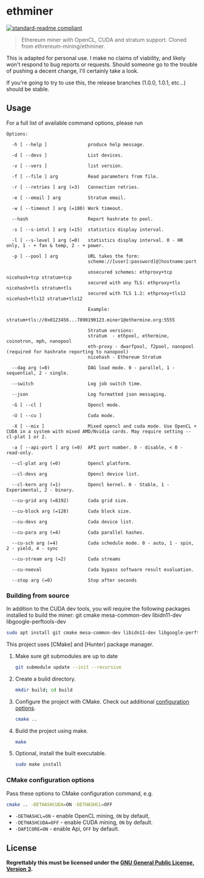 # ethminer

[![standard-readme compliant](https://img.shields.io/badge/readme%20style-standard-brightgreen.svg)](https://github.com/RichardLitt/standard-readme)

> Ethereum miner with OpenCL, CUDA and stratum support. Cloned from ethrereum-mining/ethminer.

This is adapted for personal use. I make no claims of viability, and likely won't respond to bug reports or requests. Should
someone go to the trouble of pushing a decent change, I'll certainly take a look.

If you're going to try to use this, the release branches (1.0.0, 1.0.1, etc...) should be stable.

## Usage

For a full list of available command options, please run

```
Options:

  -h [ --help ]               produce help message.
                              
  -d [ --devs ]               List devices.
                              
  -v [ --vers ]               list version.
                              
  -f [ --file ] arg           Read parameters from file.
                              
  -r [ --retries ] arg (=3)   Connection retries.
                              
  -e [ --email ] arg          Stratum email.
                              
  -w [ --timeout ] arg (=180) Work timeout.
                              
  --hash                      Report hashrate to pool.
                              
  -s [ --s-intvl ] arg (=15)  statistics display interval.
                              
  -l [ --s-level ] arg (=0)   statistics display interval. 0 - HR only, 1 - + fan & temp, 2 - + power.
                              
  -p [ --pool ] arg           URL takes the form:
                              scheme://[user[:password]@]hostname:port
                              
                              unsecured schemes: ethproxy+tcp nicehash+tcp stratum+tcp
                              secured with any TLS: ethproxy+tls nicehash+tls stratum+tls
                              secured with TLS 1.2: ethproxy+tls12 nicehash+tls12 stratum+tls12
                              
                              Example:
                              stratum+tls://0x0123456...7890190123.miner1@ethermine.org:5555
                              
                              Stratum versions:
                              stratum  - ethpool, ethermine, coinotron, mph, nanopool
                              eth-proxy - dwarfpool, f2pool, nanopool (required for hashrate reporting to nanopool)
                              nicehash - Ethereum Stratum
                              
  --dag arg (=0)              DAG load mode. 0 - parallel, 1 - sequential, 2 - single.
                              
  --switch                    Log job switch time.
                              
  --json                      Log formatted json messaging.
                              
  -G [ --cl ]                 Opencl mode.
                              
  -U [ --cu ]                 Cuda mode.
                              
  -X [ --mix ]                Mixed opencl and cuda mode. Use OpenCL + CUDA in a system with mixed AMD/Nvidia cards. May require setting --cl-plat 1 or 2.
                              
  -a [ --api-port ] arg (=0)  API port number. 0 - disable, < 0 - read-only.
                              
  --cl-plat arg (=0)          Opencl platform.
                              
  --cl-devs arg               Opencl device list.
                              
  --cl-kern arg (=1)          Opencl kernel. 0 - Stable, 1 - Experimental, 2 - binary.
                              
  --cu-grid arg (=8192)       Cuda grid size.
                              
  --cu-block arg (=128)       Cuda block size.
                              
  --cu-devs arg               Cuda device list.
                              
  --cu-para arg (=4)          Cuda parallel hashes.
                              
  --cu-sch arg (=4)           Cuda schedule mode. 0 - auto, 1 - spin, 2 - yield, 4 - sync
                              
  --cu-stream arg (=2)        Cuda streams
                              
  --cu-noeval                 Cuda bypass software result evaluation.
                              
  --stop arg (=0)             Stop after seconds

```

### Building from source

In addition to the CUDA dev tools, you will require the following packages installed to build the miner: git cmake mesa-common-dev libidn11-dev libgoogle-perftools-dev


   ```sh
   sudo apt install git cmake mesa-common-dev libidn11-dev libgoogle-perftools-dev
   ```

This project uses [CMake] and [Hunter] package manager.

1. Make sure git submodules are up to date

   ```sh
   git submodule update --init --recursive
   ```

2. Create a build directory.

   ```sh
   mkdir build; cd build
   ```

3. Configure the project with CMake. Check out additional
   [configuration options](#cmake-configuration-options).

   ```sh
   cmake ..
   ```

4. Build the project using make.

   ```sh
   make
   ```

5. Optional, install the built executable.

   ```sh
   sudo make install
   ```

### CMake configuration options

Pass these options to CMake configuration command, e.g.

```sh
cmake .. -DETHASHCUDA=ON -DETHASHCL=OFF
```

- `-DETHASHCL=ON` - enable OpenCL mining, `ON` by default,
- `-DETHASHCUDA=OFF` - enable CUDA mining, `ON` by default.
- `-DAPICORE=ON` - enable Api, `OFF` by default.


## License

__Regrettably this must be licensed under the [GNU General Public License, Version 3](LICENSE.md).__

